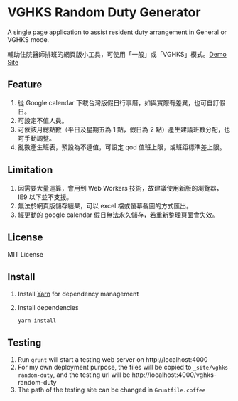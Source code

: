# VGHKS Random Duty Generator

A single page application to assist resident duty arrangement in General or VGHKS mode.

輔助住院醫師排班的網頁版小工具，可使用「一般」或「VGHKS」模式。[Demo Site](http://radtools.tsai.it/vghks-random-duty/)

## Feature

1. 從 Google calendar 下載台灣版假日行事曆，如與實際有差異，也可自訂假日。
2. 可設定不值人員。
3. 可依該月總點數（平日及星期五為 1 點，假日為 2 點）產生建議班數分配，也可手動調整。
4. 亂數產生班表，預設為不連值，可設定 qod 值班上限，或班距標準差上限。

## Limitation

1. 因需要大量運算，會用到 Web Workers 技術，故建議使用新版的瀏覽器，IE9 以下並不支援。
2. 無法於網頁版儲存結果，可以 excel 檔或螢幕截圖的方式匯出。
3. 經更動的 google calendar 假日無法永久儲存，若重新整理頁面會失效。

## License

MIT License

## Install

1. Install [Yarn](https://yarnpkg.com/) for dependency management
2. Install dependencies   

   ```
   yarn install
   ```

## Testing

1. Run `grunt` will start a testing web server on http://localhost:4000
2. For my own deployment purpose, the files will be copied to `_site/vghks-random-duty`, and the testing url will be http://localhost:4000/vghks-random-duty
3. The path of the testing site can be changed in `Gruntfile.coffee`